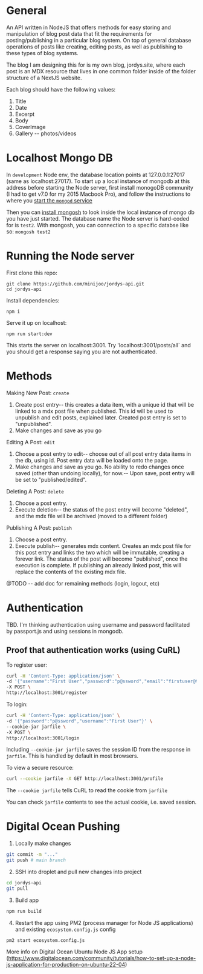 # General

An API written in NodeJS that offers methods for easy storing and manipulation of blog post data that fit the requirements for posting/publishing in a particular blog system. On top of general database operations of posts like creating, editing posts, as well as publishing to these types of blog systems.

The blog I am designing this for is my own blog, jordys.site, where each post is an MDX resource that lives in one common folder inside of the folder structure of a NextJS website.

Each blog should have the following values:

1. Title
2. Date
3. Excerpt
4. Body
5. CoverImage
6. Gallery -- photos/videos 

# Localhost Mongo DB

In `development` Node env, the database location points at 127.0.0.1:27017 (same as localhost:27017). To start up a local instance of mongodb at this address before starting the Node server, first install monogoDB community (I had to get v7.0 for my 2015 Macbook Pro), and follow the instructions to where you [start the `mongod` service](https://www.mongodb.com/docs/manual/tutorial/install-mongodb-on-os-x/#start-mongod.)

Then you can [install mongosh](https://www.mongodb.com/docs/mongodb-shell/install/) to look inside the local instance of mongo db you have just started. The database name the Node server is hard-coded for is `test2`. With mongosh, you can connection to a specific databse like so: `mongosh test2`

# Running the Node server

First clone this repo:

```
git clone https://github.com/minijoo/jordys-api.git
cd jordys-api
```

Install dependencies:

```
npm i
```

Serve it up on localhost:

```
npm run start:dev
```

This starts the server on localhost:3001. Try 'localhost:3001/posts/all` and you should get a response saying you are not authenticated. 

# Methods

Making New Post: `create`

1. Create post entry-- this creates a data item, with a unique id that will be linked to a mdx post file when published. This id will be used to unpublish and edit posts, explained later. Created post entry is set to "unpublished".
2. Make changes and save as you go

Editing A Post: `edit`

1. Choose a post entry to edit-- choose out of all post entry data items in the db, using id. Post entry data will be loaded onto the page.
2. Make changes and save as you go. No ability to redo changes once saved (other than undoing locally), for now.-- Upon save, post entry will be set to "published/edited".

Deleting A Post: `delete`

1. Choose a post entry.
2. Execute deletion-- the status of the post entry will become "deleted", and the mdx file will be archived (moved to a different folder)

Publishing A Post: `publish`

1. Choose a post entry.
2. Execute publish-- generates mdx content. Creates an mdx post file for this post entry and links the two which will be immutable, creating a forever link. The status of the post will become "published", once the execution is complete. If publishing an already linked post, this will replace the contents of the existing mdx file.

@TODO -- add doc for remaining methods (login, logout, etc)

# Authentication

TBD. I'm thinking authentication using username and password facilitated by passport.js and using sessions in mongodb.

## Proof that authentication works (using CuRL)

To register user:

```bash
curl -H 'Content-Type: application/json' \
-d '{"username":"First User","password":"p@ssword","email":"firstuser@test.com"}' \
-X POST \
http://localhost:3001/register
```

To login:

```bash
curl -H 'Content-Type: application/json' \
-d '{"password":"p@ssword","username":"First User"}' \
--cookie-jar jarfile \
-X POST \
http://localhost:3001/login
```

Including `--cookie-jar jarfile` saves the session ID from the response in `jarfile`. This is handled by default in most browsers.

To view a secure resource:

```bash
curl --cookie jarfile -X GET http://localhost:3001/profile
```

The `--cookie jarfile` tells CuRL to read the cookie from `jarfile`

You can check `jarfile` contents to see the actual cookie, i.e. saved session.

# Digital Ocean Pushing

1. Locally make changes

```bash
git commit -m "..."
git push # main branch
```

2. SSH into droplet and pull new changes into project

```bash
cd jordys-api
git pull
```

3. Build app

```bash
npm run build
```

4. Restart the app using PM2 (process manager for Node JS applications) and existing `ecosystem.config.js` config
   
```bash
pm2 start ecosystem.config.js
```

More info on Digital Ocean Ubuntu Node JS App setup (https://www.digitalocean.com/community/tutorials/how-to-set-up-a-node-js-application-for-production-on-ubuntu-22-04)
